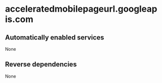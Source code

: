 # acceleratedmobilepageurl.googleapis.com

## Automatically enabled services

None

## Reverse dependencies

None
